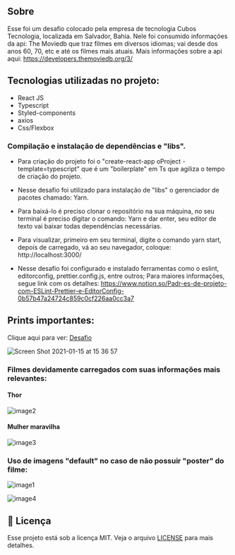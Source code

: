 ## Sobre
Esse foi um desafio colocado pela empresa de tecnologia Cubos Tecnologia, localizada em Salvador, Bahia. Nele foi consumido informações da api: The Moviedb que traz filmes em diversos idiomas; vai desde dos anos 60, 70, etc e até os filmes mais atuais. Mais informações sobre a api aqui: https://developers.themoviedb.org/3/

## Tecnologias utilizadas no projeto:

- React JS
- Typescript
- Styled-components
- axios
- Css/Flexbox

### Compilação e instalação de dependências e "libs".
- Para criação do projeto foi o  "create-react-app oProject -template=typescript" que é um "boilerplate" em Ts que agiliza o tempo de criação do projeto.

- Nesse desafio foi utilizado para instalação de "libs" o gerenciador de pacotes chamado: Yarn.

- Para baixá-lo é preciso clonar o repositório na sua máquina, no seu terminal é preciso digitar o comando: Yarn e dar enter, seu editor de texto vai baixar todas dependências necessárias. 

- Para visualizar, primeiro em seu terminal, digite o comando yarn start, depois de carregado, vá ao seu navegador, coloque: http://localhost:3000/

- Nesse desafio foi configurado e instalado ferramentas como o eslint, editorconfig, prettier.config.js, entre outros; Para maiores informações, segue link com os detalhes: https://www.notion.so/Padr-es-de-projeto-com-ESLint-Prettier-e-EditorConfig-0b57b47a24724c859c0cf226aa0cc3a7


## Prints importantes:


Clique aqui para ver: [Desafio](https://youtu.be/LM2NGcy1_jc)

![Screen Shot 2021-01-15 at 15 36 57](https://user-images.githubusercontent.com/3237047/104765395-993ae380-5747-11eb-9a86-228eafbc2d0e.png)

### Filmes devidamente carregados com suas informações mais relevantes:

#### Thor
![image2](https://user-images.githubusercontent.com/3237047/104764624-6a703d80-5746-11eb-84c9-43782fd4111c.png)


#### Mulher maravilha

![image3](https://user-images.githubusercontent.com/3237047/104764786-a1465380-5746-11eb-99d6-8ab1b7748743.png)

### Uso de imagens "default" no caso de não possuir "poster" do filme:

![image1](https://user-images.githubusercontent.com/3237047/104764404-1feec100-5746-11eb-92f9-fbfead01cf11.png)

![image4](https://user-images.githubusercontent.com/3237047/104765004-f71afb80-5746-11eb-917e-5bff956b99b4.png)

## :memo: Licença

Esse projeto está sob a licença MIT. Veja o arquivo [LICENSE](LICENSE) para mais detalhes.


